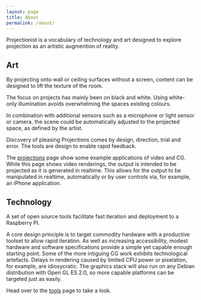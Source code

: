 ```yaml
---
layout: page
title: About
permalink: /about/
---
```


Projectionist is a vocabulary of technology and art designed to explore projection as an artistic augmention of reality.

## Art

By projecting onto wall or ceiling surfaces without a screen, content can be designed
to lift the texture of the room.

The focus on projects has mainly been on black and white.
Using white-only illumination avoids overwhelming the spaces existing colours.

In combination with additional sensors such as a microphone or light sensor or camera, the scene could be automatically
adjusted to the projected space, as defined by the artist.

Discovery of pleasing Projections comes by design, direction, trial and error.
The tools are design to enable rapid feedback.

The <a href="/projections">projections</a> page show some example applications of video and CG.
While this page shows video renderings, the output is intended to be projected as it is generated in realtime.
This allows for the output to be manipulated in realtime, automatically or by user controls via, for example, an iPhone application.

## Technology

A set of open source tools facilitate fast iteration and deployment to a Raspberry PI.

A core design principle is to target commodity hardware with a productive toolset to allow rapid iteration.
As well as increasing accessibility, modest hardware and software specifications provide a simple yet capable enough starting point. Some of the more intiguing CG work exhibits technological artefacts. Delays in rendering caused by limited CPU power or pixelation, for example, are idiosycratic. The graphics stack will also run on any Debian distribution with Open GL ES 2.0, so more capable platforms can be targeted just as easily.

Head over to the <a href="/tools">tools</a> page to take a look.
